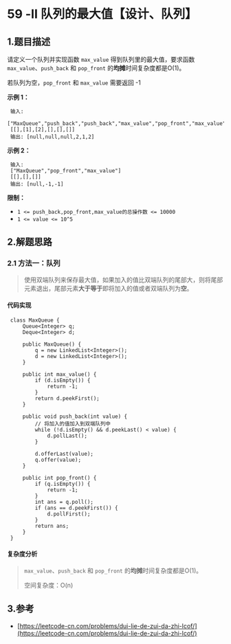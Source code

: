 # 59 -Ⅱ 队列的最大值【设计、队列】

## 1.题目描述

请定义一个队列并实现函数 `max_value` 得到队列里的最大值，要求函数`max_value`、`push_back` 和 `pop_front` 的**均摊**时间复杂度都是O\(1\)。

若队列为空，`pop_front` 和 `max_value` 需要返回 -1

**示例 1：**

```text
 输入: 
 ["MaxQueue","push_back","push_back","max_value","pop_front","max_value"]
 [[],[1],[2],[],[],[]]
 输出: [null,null,null,2,1,2]
```

**示例 2：**

```text
 输入: 
 ["MaxQueue","pop_front","max_value"]
 [[],[],[]]
 输出: [null,-1,-1]
```

**限制：**

* `1 <= push_back,pop_front,max_value的总操作数 <= 10000`
* `1 <= value <= 10^5`

## 2.解题思路

### 2.1 方法一：队列

> 使用双端队列来保存最大值，如果加入的值比双端队列的尾部大，则将尾部元素退出，尾部元素**大于等于**即将加入的值或者双端队列为**空**。

#### 代码实现

```text
 class MaxQueue {
     Queue<Integer> q;
     Deque<Integer> d;
 ​
     public MaxQueue() {
         q = new LinkedList<Integer>();
         d = new LinkedList<Integer>();
     }
     
     public int max_value() {
         if (d.isEmpty()) {
             return -1;
         }
         return d.peekFirst();
     }
     
     public void push_back(int value) {
         // 将加入的值加入到双端队列中
         while (!d.isEmpty() && d.peekLast() < value) {
             d.pollLast();
         }
         
         d.offerLast(value);
         q.offer(value);
     }
     
     public int pop_front() {
         if (q.isEmpty()) {
             return -1;
         }
         int ans = q.poll();
         if (ans == d.peekFirst()) {
             d.pollFirst();
         }
         return ans;
     }
 }
```

#### 复杂度分析

> `max_value`、`push_back` 和 `pop_front` 的**均摊**时间复杂度都是O\(1\)。
>
> 空间复杂度：O\(n\)

## 3.参考

* [https://leetcode-cn.com/problems/dui-lie-de-zui-da-zhi-lcof/](https://leetcode-cn.com/problems/dui-lie-de-zui-da-zhi-lcof/)

